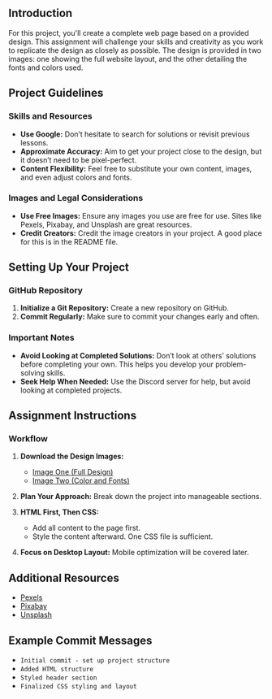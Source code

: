 
## Introduction

For this project, you'll create a complete web page based on a provided design. This assignment will challenge your skills and creativity as you work to replicate the design as closely as possible. The design is provided in two images: one showing the full website layout, and the other detailing the fonts and colors used.

## Project Guidelines

### Skills and Resources
- **Use Google:** Don’t hesitate to search for solutions or revisit previous lessons.
- **Approximate Accuracy:** Aim to get your project close to the design, but it doesn’t need to be pixel-perfect.
- **Content Flexibility:** Feel free to substitute your own content, images, and even adjust colors and fonts.

### Images and Legal Considerations
- **Use Free Images:** Ensure any images you use are free for use. Sites like Pexels, Pixabay, and Unsplash are great resources.
- **Credit Creators:** Credit the image creators in your project. A good place for this is in the README file.

## Setting Up Your Project

### GitHub Repository
1. **Initialize a Git Repository:** Create a new repository on GitHub.
2. **Commit Regularly:** Make sure to commit your changes early and often.

### Important Notes
- **Avoid Looking at Completed Solutions:** Don’t look at others’ solutions before completing your own. This helps you develop your problem-solving skills.
- **Seek Help When Needed:** Use the Discord server for help, but avoid looking at completed projects.

## Assignment Instructions

### Workflow
1. **Download the Design Images:** 
   - [Image One (Full Design)](path/to/full-design)
   - [Image Two (Color and Fonts)](path/to/color-fonts)
   
2. **Plan Your Approach:** Break down the project into manageable sections.
3. **HTML First, Then CSS:** 
   - Add all content to the page first.
   - Style the content afterward. One CSS file is sufficient.
4. **Focus on Desktop Layout:** Mobile optimization will be covered later.


## Additional Resources
- [Pexels](https://www.pexels.com)
- [Pixabay](https://www.pixabay.com)
- [Unsplash](https://www.unsplash.com)

## Example Commit Messages
- `Initial commit - set up project structure`
- `Added HTML structure`
- `Styled header section`
- `Finalized CSS styling and layout`
